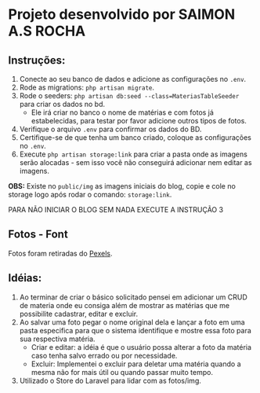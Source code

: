 <h1>Projeto desenvolvido por SAIMON A.S ROCHA</h1>
    <h2>Instruções:</h2>
    <ol>
        <li>Conecte ao seu banco de dados e adicione as configurações no <code>.env</code>.</li>
        <li>Rode as migrations: <code>php artisan migrate</code>.</li>
        <li>
            Rode o seeders: <code>php artisan db:seed --class=MateriasTableSeeder</code> para criar os dados no bd.
            <ul>
                <li>Ele irá criar no banco o nome de matérias e com fotos já estabelecidas, para testar por favor
                    adicione outros tipos de fotos.</li>
            </ul>
        </li>
        <li>Verifique o arquivo <code>.env</code> para confirmar os dados do BD.</li>
        <li>Certifique-se de que tenha um banco criado, coloque as configurações no <code>.env</code>.</li>
        <li>Execute <code>php artisan storage:link</code> para criar a pasta onde as imagens serão alocadas - sem
            isso você não conseguirá adicionar nem editar as imagens.</li>
    </ol>
    <p><strong>OBS:</strong> Existe no <code>public/img</code> as imagens iniciais do blog, copie e cole no storage
        logo após rodar o comando: <code>storage:link</code>.</p>
    <p>PARA NÃO INICIAR O BLOG SEM NADA EXECUTE A INSTRUÇÃO 3</p>
    <h2>Fotos - Font</h2>
    <p>Fotos foram retiradas do <a href="https://www.pexels.com/pt-br/" target="_blank">Pexels</a>.</p>
    <h2>Idéias:</h2>
    <ol>
        <li>
            Ao terminar de criar o básico solicitado pensei em adicionar um CRUD de materia onde eu consiga além de
            mostrar as matérias que me possibilite cadastrar, editar e excluir.
        </li>
        <li>
            Ao salvar uma foto pegar o nome original dela e lançar a foto em uma pasta especifica para que o sistema
            identifique e mostre essa foto para sua respectiva matéria.
            <ul>
                <li>Criar e editar: a idéia é que o usuário possa alterar a foto da matéria caso tenha salvo errado
                    ou por necessidade.</li>
                <li>Excluir: Implementei o excluir para deletar uma matéria quando a mesma não for mais útil ou
                    quando passar muito tempo.</li>
            </ul>
        </li>
        <li>Utilizado o Store do Laravel para lidar com as fotos/img.</li>
    </ol>
